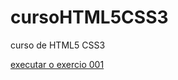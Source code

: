 # cursoHTML5CSS3
 curso de HTML5 CSS3

<a href=https://alexandrestmarques.github.io/cursoHTML5CSS3/exercicios/ex006/index.html>executar o exercio 001</a>